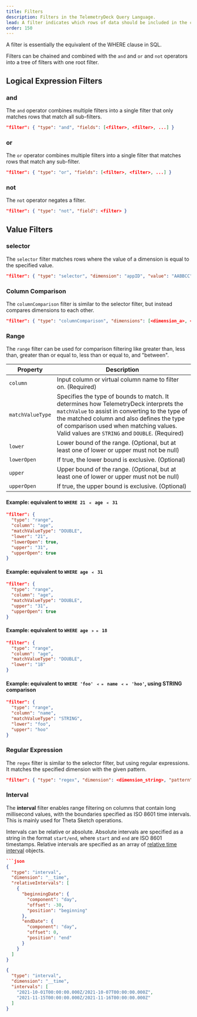 ```yaml
---
title: Filters
description: Filters in the TelemetryDeck Query Language.
lead: A filter indicates which rows of data should be included in the computation for a query.
order: 150
---
```


A filter is essentially the equivalent of the WHERE clause in SQL.

Filters can be chained and combined with the `and` and `or` and `not` operators into a tree of filters with one root filter.

## Logical Expression Filters

### and

The `and` operator combines multiple filters into a single filter that only matches rows that match all sub-filters.

```json
"filter": { "type": "and", "fields": [<filter>, <filter>, ...] }
```

### or

The `or` operator combines multiple filters into a single filter that matches rows that match any sub-filter.

```json
"filter": { "type": "or", "fields": [<filter>, <filter>, ...] }
```

### not

The `not` operator negates a filter.

```json
"filter": { "type": "not", "field": <filter> }
```

## Value Filters

### selector

The `selector` filter matches rows where the value of a dimension is equal to the specified value.

```json
"filter": { "type": "selector", "dimension": "appID", "value": "AABBCC" }
```

### Column Comparison

The `columnComparison` filter is similar to the selector filter, but instead compares dimensions to each other.

```json
"filter": { "type": "columnComparison", "dimensions": [<dimension_a>, <dimension_b>] }
```

### Range

The `range` filter can be used for comparison filtering like greater than, less than, greater than or equal to, less than or equal to, and "between".

| Property         | Description                                                                                                                                                                                                                                                                        |
| ---------------- | ---------------------------------------------------------------------------------------------------------------------------------------------------------------------------------------------------------------------------------------------------------------------------------- |
| `column`         | Input column or virtual column name to filter on. (Required)                                                                                                                                                                                                                       |
| `matchValueType` | Specifies the type of bounds to match. It determines how TelemetryDeck interprets the `matchValue` to assist in converting to the type of the matched column and also defines the type of comparison used when matching values. Valid values are `STRING` and `DOUBLE`. (Required) |
| `lower`          | Lower bound of the range. (Optional, but at least one of lower or upper must not be null)                                                                                                                                                                                          |
| `lowerOpen`      | If true, the lower bound is exclusive. (Optional)                                                                                                                                                                                                                                  |
| `upper`          | Upper bound of the range. (Optional, but at least one of lower or upper must not be null)                                                                                                                                                                                          |
| `upperOpen`      | If true, the upper bound is exclusive. (Optional)                                                                                                                                                                                                                                  |

#### Example: equivalent to `WHERE 21 ﹤ age ﹤ 31`

```json
"filter": {
  "type": "range",
  "column": "age",
  "matchValueType": "DOUBLE",
  "lower": "21",
  "lowerOpen": true,
  "upper": "31",
  "upperOpen": true
}
```

#### Example: equivalent to `WHERE age ﹤ 31`

```json
"filter": {
  "type": "range",
  "column": "age",
  "matchValueType": "DOUBLE",
  "upper": "31",
  "upperOpen": true
}
```

#### Example: equivalent to `WHERE age ﹥﹦ 18`

```json
"filter": {
  "type": "range",
  "column": "age",
  "matchValueType": "DOUBLE",
  "lower": "18"
}
```

#### Example: equivalent to `WHERE 'foo' ﹤﹦ name ﹤﹦ 'hoo'`, using STRING comparison

```json
"filter": {
  "type": "range",
  "column": "name",
  "matchValueType": "STRING",
  "lower": "foo",
  "upper": "hoo"
}
```

### Regular Expression

The `regex` filter is similar to the selector filter, but using regular expressions. It matches the specified dimension with the given pattern.

```json
"filter": { "type": "regex", "dimension": <dimension_string>, "pattern": <pattern_string> }
```

### Interval

The **interval** filter enables range filtering on columns that contain long millisecond values, with the boundaries specified as ISO 8601 time intervals. This is mainly used for Theta Sketch operations.

Intervals can be relative or absolute. Absolute intervals are specified as a string in the format `start/end`, where `start` and `end` are ISO 8601 timestamps. Relative intervals are specified as an array of [relative time interval](/docs/tql/time-intervals/) objects.

````json
```json
{
  "type": "interval",
  "dimension": "__time",
  "relativeIntervals": [
    {
      "beginningDate": {
        "component": "day",
        "offset": -30,
        "position": "beginning"
      },
      "endDate": {
        "component": "day",
        "offset": 0,
        "position": "end"
      }
    }
  ]
}
````

```json
{
  "type": "interval",
  "dimension": "__time",
  "intervals": [
    "2021-10-01T00:00:00.000Z/2021-10-07T00:00:00.000Z",
    "2021-11-15T00:00:00.000Z/2021-11-16T00:00:00.000Z"
  ]
}
```
